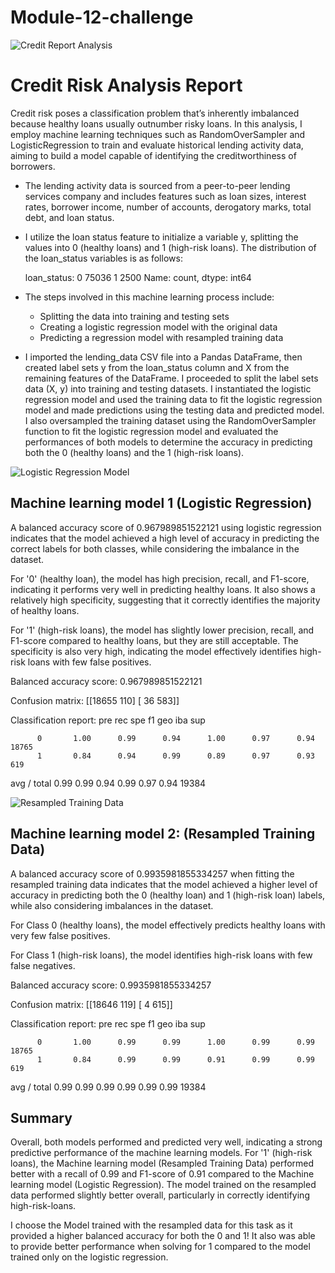 # Module-12-challenge

![Credit Report Analysis](https://cdn.merchantmaverick.com/wp-content/uploads/2018/08/bigstock-167517734-768x512.jpg)

# Credit Risk Analysis Report

Credit risk poses a classification problem that’s inherently imbalanced because healthy loans usually outnumber risky loans. In this analysis, I employ machine learning techniques such as RandomOverSampler and LogisticRegression to train and evaluate historical lending activity data, aiming to build a model capable of identifying the creditworthiness of borrowers.

* The lending activity data is sourced from a peer-to-peer lending services company and includes features such as loan sizes, interest rates, borrower income, number of accounts, derogatory marks, total debt, and loan status.

* I utilize the loan status feature to initialize a variable y, splitting the values into 0 (healthy loans) and 1 (high-risk loans). The distribution of the loan_status variables is as follows:

    loan_status:
    0    75036
    1     2500
    Name: count, dtype: int64

* The steps involved in this machine learning process include:
    - Splitting the data into training and testing sets
    - Creating a logistic regression model with the original data
    - Predicting a regression model with resampled training data

* I imported the lending_data CSV file into a Pandas DataFrame, then created label sets y from the loan_status column and X from the remaining features of the DataFrame. I proceeded to split the label sets data (X, y) into training and testing datasets. I instantiated the logistic regression model and used the training data to fit the logistic regression model and made predictions using the testing data and predicted model. I also oversampled the training dataset using the RandomOverSampler function to fit the logistic regression model and evaluated the performances of both models to determine the accuracy in predicting both the 0 (healthy loans) and the 1 (high-risk loans).

![Logistic Regression Model](https://1.bp.blogspot.com/-HKbBq_CeZz8/XluCouqSZtI/AAAAAAAABrk/eWnmV4M9-OQQDA4I9TGkJjq35C8iwS9kgCNcBGAsYHQ/s1600/mlintro.png)

## Machine learning model 1 (Logistic Regression)

A balanced accuracy score of 0.967989851522121 using logistic regression indicates that the model achieved a high level of accuracy in predicting the correct labels for both classes, while considering the imbalance in the dataset.

For '0' (healthy loan), the model has high precision, recall, and F1-score, indicating it performs very well in predicting healthy loans. It also shows a relatively high specificity, suggesting that it correctly identifies the majority of healthy loans.

For '1' (high-risk loans), the model has slightly lower precision, recall, and F1-score compared to healthy loans, but they are still acceptable. The specificity is also very high, indicating the model effectively identifies high-risk loans with few false positives.

Balanced accuracy score: 0.967989851522121

Confusion matrix:
[[18655   110]
 [   36   583]]

 Classification report:
                    pre       rec       spe        f1       geo       iba       sup

          0       1.00      0.99      0.94      1.00      0.97      0.94     18765
          1       0.84      0.94      0.99      0.89      0.97      0.93       619

avg / total       0.99      0.99      0.94      0.99      0.97      0.94     19384


![Resampled Training Data](https://miro.medium.com/max/1200/1*VhF3Ibprkk9DsMAyQZ20eg.jpeg)

## Machine learning model 2: (Resampled Training Data)

A balanced accuracy score of 0.9935981855334257 when fitting the resampled training data indicates that the model achieved a higher level of accuracy in predicting both the 0 (healthy loan) and 1 (high-risk loan) labels, while also considering imbalances in the dataset.

For Class 0 (healthy loans), the model effectively predicts healthy loans with very few false positives.

For Class 1 (high-risk loans), the model identifies high-risk loans with few false negatives.

Balanced accuracy score: 0.9935981855334257

Confusion matrix:
[[18646   119]
 [    4   615]]

 Classification report:
                    pre       rec       spe        f1       geo       iba       sup

          0       1.00      0.99      0.99      1.00      0.99      0.99     18765
          1       0.84      0.99      0.99      0.91      0.99      0.99       619

avg / total       0.99      0.99      0.99      0.99      0.99      0.99     19384

## Summary

Overall, both models performed and predicted very well, indicating a strong predictive performance of the machine learning models. For '1' (high-risk loans), the Machine learning model (Resampled Training Data) performed better with a recall of 0.99 and F1-score of 0.91 compared to the Machine learning model (Logistic Regression). The model trained on the resampled data performed slightly better overall, particularly in correctly identifying high-risk-loans.

I choose the Model trained with the resampled data for this task as it provided a higher balanced accuracy for both the 0 and 1! It also was able to provide better performance when solving for 1 compared to the model trained only on the logistic regression.
